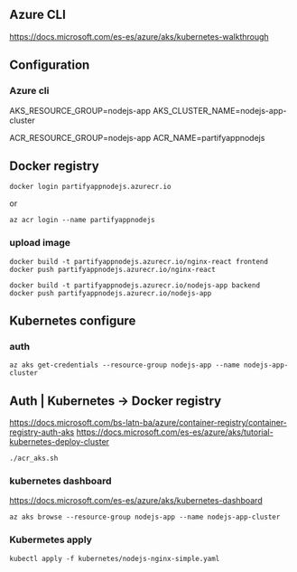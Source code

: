 ## Azure CLI

https://docs.microsoft.com/es-es/azure/aks/kubernetes-walkthrough

## Configuration

### Azure cli

AKS_RESOURCE_GROUP=nodejs-app
AKS_CLUSTER_NAME=nodejs-app-cluster

ACR_RESOURCE_GROUP=nodejs-app
ACR_NAME=partifyappnodejs

## Docker registry

```
docker login partifyappnodejs.azurecr.io
```

or

```
az acr login --name partifyappnodejs
```

### upload image

```
docker build -t partifyappnodejs.azurecr.io/nginx-react frontend
docker push partifyappnodejs.azurecr.io/nginx-react
```

```
docker build -t partifyappnodejs.azurecr.io/nodejs-app backend
docker push partifyappnodejs.azurecr.io/nodejs-app
```

## Kubernetes configure

### auth

```
az aks get-credentials --resource-group nodejs-app --name nodejs-app-cluster
```

## Auth | Kubernetes -> Docker registry

https://docs.microsoft.com/bs-latn-ba/azure/container-registry/container-registry-auth-aks
https://docs.microsoft.com/es-es/azure/aks/tutorial-kubernetes-deploy-cluster

```
./acr_aks.sh
```

### kubernetes dashboard

https://docs.microsoft.com/es-es/azure/aks/kubernetes-dashboard

```
az aks browse --resource-group nodejs-app --name nodejs-app-cluster
```

### Kubermetes apply

```
kubectl apply -f kubernetes/nodejs-nginx-simple.yaml
```
